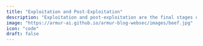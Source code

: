 ```yaml
---
title: "Exploitation and Post-Exploitation"
description: "Exploitation and post-exploitation are the final stages of a penetration test."
image: "https://armur-ai.github.io/armur-blog-websec/images/beef.jpg"
icon: "code"
draft: false
---
```



